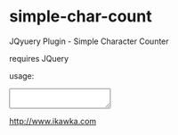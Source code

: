 simple-char-count
=================

JQyuery Plugin - Simple Character Counter

requires JQuery

usage:

<form>
<textarea id="message"> </textarea>
</form>

<script type="text/javascript">
$(function(){
    $("#message").charCounter({"max": 250});
});
</script>

http://www.ikawka.com
